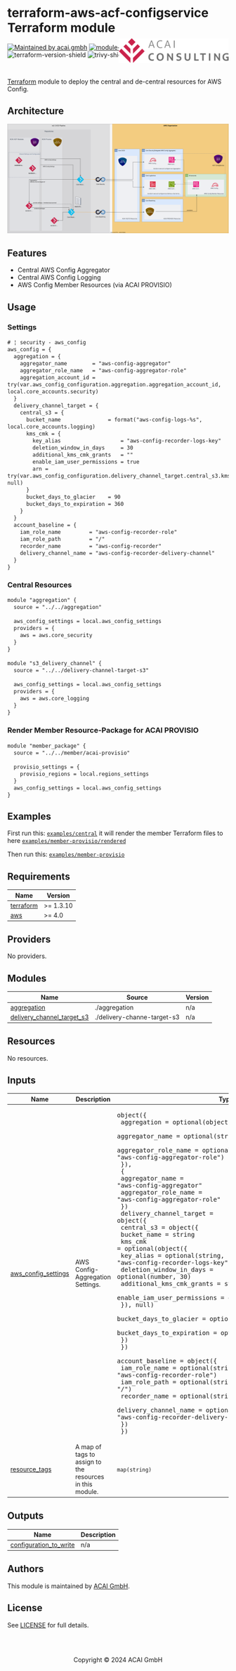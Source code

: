 # terraform-aws-acf-configservice Terraform module

<!-- SHIELDS -->
[![Maintained by acai.gmbh][acai-shield]][acai-url]
[![module-version-shield]][module-release-url]
![terraform-version-shield]
![trivy-shield]
![checkov-shield]

<!-- LOGO -->
<div style="text-align: right; margin-top: -60px;">
<a href="https://acai.gmbh">
  <img src="https://github.com/acai-consulting/acai.public/raw/main/logo/logo_github_readme.png" alt="acai logo" title="ACAI"  width="250" /></a>
</div>
</br>

<!-- DESCRIPTION -->
[Terraform][terraform-url] module to deploy the central and de-central resources for AWS Config.


<!-- ARCHITECTURE -->
## Architecture

![architecture][architecture]

<!-- FEATURES -->
## Features

* Central AWS Config Aggregator
* Central AWS Config Logging
* AWS Config Member Resources (via ACAI PROVISIO)

<!-- USAGE -->
## Usage

### Settings

```hcl
# ¦ security - aws_config
aws_config = {
  aggregation = {
    aggregator_name        = "aws-config-aggregator"
    aggregator_role_name   = "aws-config-aggregator-role"
    aggregation_account_id = try(var.aws_config_configuration.aggregation.aggregation_account_id, local.core_accounts.security) 
  }
  delivery_channel_target = {    
    central_s3 = {
      bucket_name               = format("aws-config-logs-%s", local.core_accounts.logging)
      kms_cmk = {
        key_alias                   = "aws-config-recorder-logs-key"
        deletion_window_in_days     = 30
        additional_kms_cmk_grants   = ""
        enable_iam_user_permissions = true
        arn = try(var.aws_config_configuration.delivery_channel_target.central_s3.kms_cmk.arn, null)
      }
      bucket_days_to_glacier    = 90
      bucket_days_to_expiration = 360
    }
  }
  account_baseline = {
    iam_role_name         = "aws-config-recorder-role"
    iam_role_path         = "/"
    recorder_name         = "aws-config-recorder"
    delivery_channel_name = "aws-config-recorder-delivery-channel"
  }
}
```

### Central Resources

```hcl
module "aggregation" {
  source = "../../aggregation"

  aws_config_settings = local.aws_config_settings
  providers = {
    aws = aws.core_security
  }
}

module "s3_delivery_channel" {
  source = "../../delivery-channel-target-s3"

  aws_config_settings = local.aws_config_settings
  providers = {
    aws = aws.core_logging
  }
}
```

### Render Member Resource-Package for ACAI PROVISIO

```hcl
module "member_package" {
  source = "../../member/acai-provisio"

  provisio_settings = {
    provisio_regions = local.regions_settings
  }
  aws_config_settings = local.aws_config_settings
}
```


<!-- EXAMPLES -->
## Examples

First run this: [`examples/central`][example-central-url]
it will render the member Terraform files to here [`examples/member-provisio/rendered`][example-member-provisio-rendered-url]

Then run this: [`examples/member-provisio`][example-member-provisio]

<!-- BEGIN_TF_DOCS -->
## Requirements

| Name | Version |
|------|---------|
| <a name="requirement_terraform"></a> [terraform](#requirement\_terraform) | >= 1.3.10 |
| <a name="requirement_aws"></a> [aws](#requirement\_aws) | >= 4.0 |

## Providers

No providers.

## Modules

| Name | Source | Version |
|------|--------|---------|
| <a name="module_aggregation"></a> [aggregation](#module\_aggregation) | ./aggregation | n/a |
| <a name="module_delivery_channel_target_s3"></a> [delivery\_channel\_target\_s3](#module\_delivery\_channel\_target\_s3) | ./delivery-channe-target-s3 | n/a |

## Resources

No resources.

## Inputs

| Name | Description | Type | Default | Required |
|------|-------------|------|---------|:--------:|
| <a name="input_aws_config_settings"></a> [aws\_config\_settings](#input\_aws\_config\_settings) | AWS Config- Aggregation Settings. | <pre>object({<br>    aggregation = optional(object({<br>      aggregator_name      = optional(string, "aws-config-aggregator")<br>      aggregator_role_name = optional(string, "aws-config-aggregator-role")<br>      }),<br>      {<br>        aggregator_name      = "aws-config-aggregator"<br>        aggregator_role_name = "aws-config-aggregator-role"<br>    })<br>    delivery_channel_target = object({<br>      central_s3 = object({<br>        bucket_name = string<br>        kms_cmk = optional(object({<br>          key_alias                   = optional(string, "aws-config-recorder-logs-key")<br>          deletion_window_in_days     = optional(number, 30)<br>          additional_kms_cmk_grants   = string<br>          enable_iam_user_permissions = optional(bool, true)<br>        }), null)<br>        bucket_days_to_glacier    = optional(number, 30)<br>        bucket_days_to_expiration = optional(number, 180)<br>      })<br>    })<br>    account_baseline = object({<br>      iam_role_name         = optional(string, "aws-config-recorder-role")<br>      iam_role_path         = optional(string, "/")<br>      recorder_name         = optional(string, "aws-config-recorder")<br>      delivery_channel_name = optional(string, "aws-config-recorder-delivery-channel")<br>    })<br>  })</pre> | n/a | yes |
| <a name="input_resource_tags"></a> [resource\_tags](#input\_resource\_tags) | A map of tags to assign to the resources in this module. | `map(string)` | `{}` | no |

## Outputs

| Name | Description |
|------|-------------|
| <a name="output_configuration_to_write"></a> [configuration\_to\_write](#output\_configuration\_to\_write) | n/a |
<!-- END_TF_DOCS -->

<!-- AUTHORS -->
## Authors

This module is maintained by [ACAI GmbH][acai-url].

<!-- LICENSE -->
## License

See [LICENSE][license-url] for full details.

<!-- COPYRIGHT -->
<br />
<br />
<p align="center">Copyright &copy; 2024 ACAI GmbH</p>

<!-- MARKDOWN LINKS & IMAGES -->
[acai-shield]: https://img.shields.io/badge/maintained_by-acai.gmbh-CB224B?style=flat
[acai-url]: https://acai.gmbh
[module-version-shield]: https://img.shields.io/badge/module_version-1.0.1-CB224B?style=flat
[module-release-url]: https://github.com/acai-consulting/terraform-aws-acf-configservice/releases
[terraform-version-shield]: https://img.shields.io/badge/tf-%3E%3D1.3.10-blue.svg?style=flat&color=blueviolet
[trivy-shield]: https://img.shields.io/badge/trivy-passed-green
[checkov-shield]: https://img.shields.io/badge/checkov-passed-green
[architecture]: ./docs/terraform-aws-acf-configservice.svg
[license-url]: https://github.com/acai-consulting/terraform-aws-acf-configservice/tree/main/LICENSE.md
[terraform-url]: https://www.terraform.io
[example-central-url]: ./examples/central
[example-member-provisio-rendered-url]: ./examples/member-provisio/rendered
[example-member-provisio]: ./examples/member-provisio
